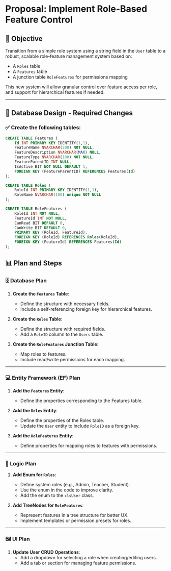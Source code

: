 ﻿# Proposal: Implement Role-Based Feature Control

## 🎯 Objective

Transition from a simple role system using a string field in the `User` table to a robust, scalable role-feature management system based on:

- A `Roles` table
- A `Features` table
- A junction table `RoleFeatures` for permissions mapping

This new system will allow granular control over feature access per role, and support for hierarchical features if needed.

---

## 🧱 Database Design - Required Changes

### ✅ Create the following tables:

```sql
CREATE TABLE Features (
    Id INT PRIMARY KEY IDENTITY(1,1),
    FeatureName NVARCHAR(200) NOT NULL,
    FeatureDescription NVARCHAR(MAX) NULL,
    FeatureType NVARCHAR(100) NOT NULL,
    FeatureParentID INT NULL,
    IsActive BIT NOT NULL DEFAULT 1,
    FOREIGN KEY (FeatureParentID) REFERENCES Features(Id)
);

CREATE TABLE Roles (
    RoleId INT PRIMARY KEY IDENTITY(1,1),
    RoleName NVARCHAR(100) unique NOT NULL
);

CREATE TABLE RoleFeatures (
    RoleId INT NOT NULL,
    FeatureId INT NOT NULL,
    CanRead BIT DEFAULT 0,
    CanWrite BIT DEFAULT 0,
    PRIMARY KEY (RoleId, FeatureId),
    FOREIGN KEY (RoleId) REFERENCES Roles(RoleId),
    FOREIGN KEY (FeatureId) REFERENCES Features(Id)
);
```

## 📊 Plan and Steps

### 🗄️ Database Plan

1. **Create the `Features` Table**:
   - Define the structure with necessary fields.
   - Include a self-referencing foreign key for hierarchical features.

2. **Create the `Roles` Table**:
   - Define the structure with required fields.
   - Add a `RoleID` column to the `Users` table.

3. **Create the `RoleFeatures` Junction Table**:
   - Map roles to features.
   - Include read/write permissions for each mapping.

---

### 💻 Entity Framework (EF) Plan

1. **Add the `Features` Entity**:
   - Define the properties corresponding to the Features table.

2. **Add the `Roles` Entity**:
   - Define the properties of the Roles table.
   - Update the `User` entity to include `RoleID` as a foreign key.

3. **Add the `RoleFeatures` Entity**:
   - Define properties for mapping roles to features with permissions.

---

### 🧠 Logic Plan

1. **Add Enum for `Roles`**:
   - Define system roles (e.g., Admin, Teacher, Student).
   - Use the enum in the code to improve clarity.
   - Add the enum to the `clsUser` class.

2. **Add TreeNodes for `RoleFeatures`**:
   - Represent features in a tree structure for better UX.
   - Implement templates or permission presets for roles.

---

### 🖼️ UI Plan

1. **Update User CRUD Operations**:
   - Add a dropdown for selecting a role when creating/editing users.
   - Add a tab or section for managing feature permissions.


